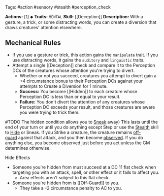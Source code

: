 Tags: #action #sensory #stealth #perception_check 

**Actions:** [1] ⬥
**Traits:** `MENTAL`
**Skill:** [[Deception]]
**Description:** With a gesture, a trick, or some distracting words, you can create a diversion that draws creatures' attention elsewhere. 
## Mechanical Rules

- If you use a gesture or trick, this action gains the `manipulate` trait. If you use distracting words, it gains the `auditory` and `linguistic` traits.  
- Attempt a single [[Deception]] check and compare it to the Perception DCs of the creatures whose attention you're trying to divert.
	- Whether or not you succeed, creatures you attempt to divert gain a +4 circumstance bonus to their Perception DCs against your attempts to Create a Diversion for 1 minute.
	- **Success:** You become [[Hidden]] to each creature whose Perception DC is less than or equal to your result.
	- **Failure:** You don't divert the attention of any creatures whose Perception DC exceeds your result, and those creatures are aware you were trying to trick them.





#TODO 
The hidden condition allows you to [Sneak](https://2e.aonprd.com/Actions.aspx?ID=63) away) This lasts until the end of your turn or until you do anything except Step or use the [Stealth](https://2e.aonprd.com/Skills.aspx?ID=15) skill to [Hide](https://2e.aonprd.com/Actions.aspx?ID=62) or Sneak. If you Strike a creature, the creature remains [off-guard](https://2e.aonprd.com/Conditions.aspx?ID=58) against that attack, and you then become [observed](https://2e.aonprd.com/Conditions.aspx?ID=27). If you do anything else, you become observed just before you act unless the GM determines otherwise.  

Hide Effects
- Someone you're hidden from must succeed at a DC 11 flat check when targeting you with an attack, spell, or other effect or it fails to affect you.  
	- Area effects aren't subject to this flat check. 
- Someone you're hidden from is [[Off-Guard]] to you.  
	- They take a –2 circumstance penalty to AC to you.